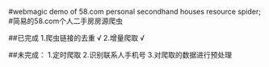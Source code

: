 #webmagic demo of 58.com personal secondhand houses resource spider;
#简易的58.com个人二手房房源爬虫

##已完成
1.爬虫链接的去重    √
2.增量爬取          √


##未完成：
1.定时爬取
2.识别联系人手机号
3.对爬取的数据进行预处理